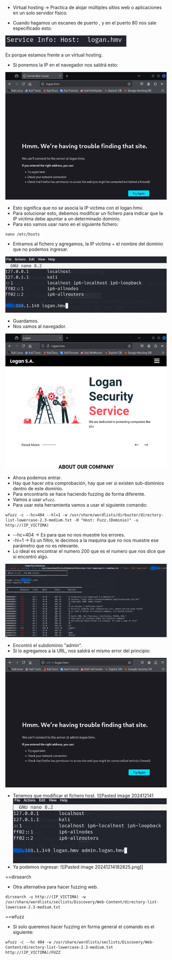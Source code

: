 - Virtual hosting -> Practica de alojar múltiples sitios web o aplicaciones en un solo servidor físico.
 
- Cuando hagamos un escaneo de puerto , y en el puerto 80 nos sale especificado esto:

![](../Imagenes/Pasted%20image%2020241214180826.png)

Es porque estamos frente a un virtual hosting.
- Si ponemos la IP en el navegador nos saldrá esto:

![](../Imagenes/Pasted%20image%2020241214181109.png)

- Esto significa que no se asocia la IP victima con el logan.hmv.
- Para solucionar esto, debemos modificar un fichero para indicar que la IP victima debe apuntar a un determinado dominio.
- Para eso vamos usar nano en el siguiente fichero:
```
nano /etc/hosts
```
- Entramos al fichero y agregamos, la IP victima + el nombre del dominio que no podemos ingresar.

![](../Imagenes/Pasted%20image%2020241214181500.png)

- Guardamos.
- Nos vamos al navegador.

![](../Imagenes/Pasted%20image%2020241214181538.png)

- Ahora podemos entrar.
- Hay que hacer otra comprobación, hay que ver si existen sub-dominios dentro de este dominio.
- Para encontrarlo se hace haciendo fuzzing de forma diferente.
- Vamos a usar `wfuzz`.
- Para usar esta herramienta vamos a usar el siguiente comando:
```
wfuzz -c --hc=404 --hl=1 -w /usr/share/wordlists/dirbuster/directory-list-lowercase-2.3-medium.txt -H "Host: Fuzz.(Dominio)" -u http://(IP_VICTIMA)
```
- --hc=404 -> Es para que no nos muestre los errores.
- -hl=1 -> Es un filtro, le decimos a la maquina que no nos muestre ese parámetro que no es relevante.
- Lo ideal es encontrar el numero 200 que es el numero que nos dice que si encontró algo.

![](../Imagenes/Pasted%20image%2020241214182535.png)

- Encontró el subdominio "admin".
- Si lo agregamos a la URL, nos saldrá el mismo error del principio:

![](../Imagenes/Pasted%20image%2020241214182652.png)

- Tenemos que modificar el fichero host.
![[Pasted image 202412141
![](../Imagenes/Pasted%20image%2020241214182758.png)
- Ya podemos ingresar:
![[Pasted image 20241214182825.png]]


==dirsearch

- Otra alternativa para hacer fuzzing web.
```
dirsearch -u http://(IP_VICTIMA) -w /usr/share/wordlists/seclists/Discovery/Web-Content/directory-list-lowercase-2.3-medium.txt
```

==wfuzz

- Si solo queremos hacer fuzzing en forma general el comando es el siguiente:
```
wfuzz -c --hc 404 -w /usr/share/wordlists/seclists/Discovery/Web-Content/directory-list-lowercase-2.3-medium.txt http://(IP_VICTIMA)/FUZZ
```
